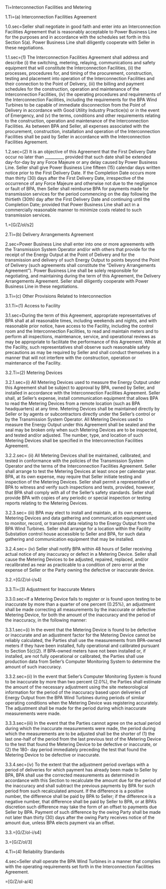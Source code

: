 Ti=Interconnection Facilities and Metering

1.Ti=(a) Interconnection Facilities Agreement

1.0.sec=Seller shall negotiate in good faith and enter into an Interconnection Facilities Agreement that is reasonably acceptable to Power Business Line for the purposes and in accordance with the schedules set forth in this Section 5(a). Power Business Line shall diligently cooperate with Seller in these negotiations.

1.1.sec=(1) The Interconnection Facilities Agreement shall address and describe (i) the switching, metering, relaying, communications and safety equipment that will constitute the Interconnection Facilities, (ii) the processes, procedures for, and timing of the procurement, construction, testing and placement into operation of the Interconnection Facilities and their connection to the Point of Delivery, (iii) the billing and payment schedules for the construction, operation and maintenance of the Interconnection Facilities, (iv) the operating procedures and requirements of the Interconnection Facilities, including the requirements for the BPA Wind Turbines to be capable of immediate disconnection from the Point of Delivery in accordance with Good Utility Industry Practice(s) or in the event of Emergency, and (v) the terms, conditions and other requirements relating to the construction, operation and maintenance of the Interconnection Facilities. As between BPA and Seller, all expenses associated with the procurement, construction, installation and operation of the Interconnection Facilities shall be paid by Seller in accordance with the Interconnection Facilities Agreement.

1.2.sec=(2) It is an objective of this Agreement that the First Delivery Date occur no later than _________, provided that such date shall be extended day-for-day by any Force Majeure or any delay caused by Power Business Line. Seller shall give Power Business Line fifteen (15) calendar days written notice prior to the First Delivery Date. If the Completion Date occurs more than thirty (30) days after the First Delivery Date, irrespective of the occurrence of any Force Majeure and otherwise not due to the negligence or fault of BPA, then Seller shall reimburse BPA for payments made for transmission services for the period commencing on the day following the thirtieth (30th) day after the First Delivery Date and continuing until the Completion Date; provided that Power Business Line shall act in a commercially reasonable manner to minimize costs related to such transmission services.

1.=[G/Z/ol/s2]


2.Ti=(b) Delivery Arrangements Agreement

2.sec=Power Business Line shall enter into one or more agreements with the Transmission System Operator and/or with others that provide for the receipt of the Energy Output at the Point of Delivery and for the transmission and delivery of such Energy Output to points beyond the Point of Delivery (such agreements shall constitute the “Delivery Arrangements Agreement”). Power Business Line shall be solely responsible for negotiating, and maintaining during the term of this Agreement, the Delivery Arrangements Agreement. Seller shall diligently cooperate with Power Business Line in these negotiations.

3.Ti=(c) Other Provisions Related to Interconnection

3.1.Ti=(1) Access to Facility

3.1.sec=During the term of this Agreement, appropriate representatives of BPA shall at all reasonable times, including weekends and nights, and with reasonable prior notice, have access to the Facility, including the control room and the Interconnection Facilities, to read and maintain meters and to perform all inspections, maintenance, service, and operational reviews as may be appropriate to facilitate the performance of this Agreement. While at the Facility, such representatives shall observe such reasonable safety precautions as may be required by Seller and shall conduct themselves in a manner that will not interfere with the construction, operation or maintenance of the Facility.

3.2.Ti=(2) Metering Devices

3.2.1.sec=(i) All Metering Devices used to measure the Energy Output under this Agreement shall be subject to approval by BPA, owned by Seller, and installed in accordance with the Interconnection Facilities Agreement. Seller shall, at Seller’s expense, install communication equipment that allows BPA to read the Metering Devices from a remote location (such as BPA headquarters) at any time. Metering Devices shall be maintained directly by Seller or by agents or subcontractors directly under the Seller’s control or by the Transmission System Operator. All Metering Devices used to measure the Energy Output under this Agreement shall be sealed and the seal may be broken only when such Metering Devices are to be inspected, and tested and/or adjusted. The number, type, and location of such Metering Devices shall be specified in the Interconnection Facilities Agreement.

3.2.2.sec= (ii) All Metering Devices shall be maintained, calibrated, and tested in conformance with the policies of the Transmission System Operator and the terms of the Interconnection Facilities Agreement. Seller shall arrange to test the Metering Devices at least once per calendar year. BPA, at its own expense, may require that Seller initiate testing and inspection of the Metering Devices. Seller shall permit a representative of BPA to witness and verify such inspections and tests, provided, however, that BPA shall comply with all of the Seller’s safety standards. Seller shall provide BPA with copies of any periodic or special inspection or testing reports relating to the Metering Devices.

3.2.3.sec= (iii) BPA may elect to install and maintain, at its own expense, Metering Devices and data gathering and communication equipment used to monitor, record, or transmit data relating to the Energy Output from the BPA Wind Turbines. Seller shall arrange for a location within the Facility Substation control house accessible to Seller and BPA, for such data gathering and communication equipment that may be installed.

3.2.4.sec= (iv) Seller shall notify BPA within 48 hours of Seller receiving actual notice of any inaccuracy or defect in a Metering Device. Seller shall cause the Metering Devices to be adjusted, repaired, replaced, and/or recalibrated as near as practicable to a condition of zero error at the expense of Seller or the Party owning the defective or inaccurate device.

3.2.=[G/Z/ol-i/s4]

3.3.Ti=(3) Adjustment for Inaccurate Meters

3.3.0.sec=If a Metering Device fails to register or is found upon testing to be inaccurate by more than a quarter of one percent (0.25%), an adjustment shall be made correcting all measurements by the inaccurate or defective Metering Device, for both the amount of the inaccuracy and the period of the inaccuracy, in the following manner:

3.3.1.sec=(i) In the event that the Metering Device is found to be defective or inaccurate and an adjustment factor for the Metering Device cannot be reliably calculated, the Parties shall use the measurements from BPA-owned meters if they have been installed, fully operational and calibrated pursuant to Section 5(c)(2). If BPA-owned meters have not been installed or, if installed, are not fully operational or calibrated, the Parties shall use production data from Seller’s Computer Monitoring System to determine the amount of such inaccuracy.

3.3.2.sec=(ii) In the event that Seller’s Computer Monitoring System is found to be inaccurate by more than two percent (2.0%), the Parties shall estimate the amount of the necessary adjustment using the site meteorological information for the period of the inaccuracy based upon deliveries of Energy Output from the BPA Wind Turbines during periods of similar operating conditions when the Metering Device was registering accurately. The adjustment shall be made for the period during which inaccurate measurements were made.

3.3.3.sec=(iii) In the event that the Parties cannot agree on the actual period during which the inaccurate measurements were made, the period during which the measurements are to be adjusted shall be the shorter of (1) the last one-half of the period from the last previous test of the Metering Device to the test that found the Metering Device to be defective or inaccurate, or (2) the 180- day period immediately preceding the test that found the Metering Device to be defective or inaccurate.

3.3.4.sec=(iv) To the extent that the adjustment period overlaps with a period of deliveries for which payment has already been made to Seller by BPA, BPA shall use the corrected measurements as determined in accordance with this Section to recalculate the amount due for the period of the inaccuracy and shall subtract the previous payments by BPA for such period from such recalculated amount. If the difference is a positive number, the difference shall be paid by BPA to Seller; if the difference is a negative number, that difference shall be paid by Seller to BPA, or at BPA’s discretion such difference may take the form of an offset to payments due Seller by BPA. Payment of such difference by the owing Party shall be made not later than thirty (30) days after the owing Party receives notice of the amount due, unless BPA elects payment via an offset.

3.3.=[G/Z/ol-i/s4]

3.=[G/Z/ol/3]

4.Ti=(4) Reliability Standards

4.sec=Seller shall operate the BPA Wind Turbines in a manner that complies with the operating requirements set forth in the Interconnection Facilities Agreement.

=[G/Z/ol-a/4]